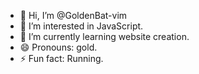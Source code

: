 - 👋 Hi, I’m @GoldenBat-vim
- 👀 I’m interested in JavaScript.
- 🌱 I’m currently learning website creation.
- 😄 Pronouns: gold.
- ⚡ Fun fact: Running.

<!---
GoldenBat-vim/GoldenBat-vim is a ✨ special ✨ repository because its `README.md` (this file) appears on your GitHub profile.
You can click the Preview link to take a look at your changes.
--->
